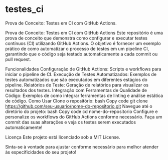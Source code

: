 # testes_ci
Prova de Conceito: Testes em CI com GitHub Actions. 

Prova de Conceito: Testes em CI com GitHub Actions
Este repositório é uma prova de conceito que demonstra como configurar e executar testes contínuos (CI) utilizando GitHub Actions. O objetivo é fornecer um exemplo prático de como automatizar o processo de testes em um pipeline CI, garantindo que o código seja testado automaticamente a cada commit ou pull request.

Funcionalidades
Configuração de GitHub Actions: Scripts e workflows para iniciar o pipeline de CI.
Execução de Testes Automatizados: Exemplos de testes automatizados que são executados em diferentes estágios do pipeline.
Relatórios de Teste: Geração de relatórios para visualizar os resultados dos testes.
Integração com Ferramentas de Qualidade de Código: Exemplos de como integrar ferramentas de linting e análise estática de código.
Como Usar
Clone o repositório:
bash
Copy code
git clone https://github.com/seu-usuario/nome-do-repositorio.git
Navegue até o diretório do projeto:
bash
Copy code
cd nome-do-repositorio
Configure e personalize os workflows do GitHub Actions conforme necessário.
Faça um commit das suas alterações e veja os testes serem executados automaticamente!


Licença
Este projeto está licenciado sob a MIT License.

Sinta-se à vontade para ajustar conforme necessário para melhor atender às especificidades do seu projeto!
